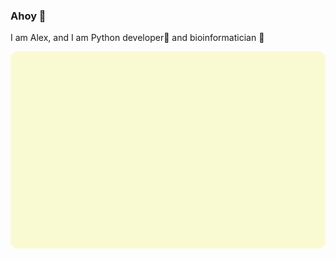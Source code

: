 ### Ahoy 👋
I am Alex, and I am Python developer🐍 and bioinformatician 🧬

<a href="https://github.com/khoroshevskyi">
  <img align="center" src="./assets/badge.svg" />
</a>


<!--
Some cool stats about my GitHub:
<img align="left" width="50%" src="https://github-readme-stats.vercel.app/api?username=khoroshevskyi&show_icons=true&theme=dracula" />
-->
<!--
**Khoroshevskyi/Khoroshevskyi** is a ✨ _special_ ✨ repository because its `README.md` (this file) appears on your GitHub profile.

Here are some ideas to get you started:

- 🔭 I’m currently working on ...
- 🌱 I’m currently learning ...
- 👯 I’m looking to collaborate on ...
- 🤔 I’m looking for help with ...
- 💬 Ask me about ...
- 📫 How to reach me: ...
- 😄 Pronouns: ...
- ⚡ Fun fact: ...
-->
